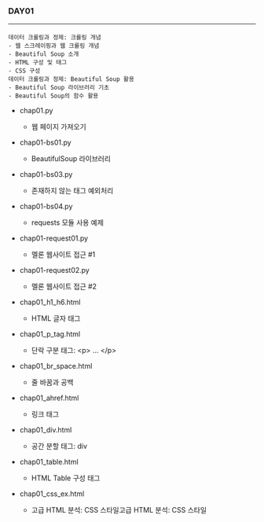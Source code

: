 ### DAY01 <hr>
    데이터 크롤링과 정제: 크롤링 개념
    - 웹 스크레이핑과 웹 크롤링 개념
    - Beautiful Soup 소개
    - HTML 구성 및 태그
    - CSS 구성
    데이터 크롤링과 정제: Beautiful Soup 활용
    - Beautiful Soup 라이브러리 기초
    - Beautiful Soup의 함수 활용

- chap01.py
    - 웹 페이지 가져오기

- chap01-bs01.py
    - BeautifulSoup 라이브러리

- chap01-bs03.py
    - 존재하지 않는 태그 예외처리

- chap01-bs04.py
    - requests 모듈 사용 예제

- chap01-request01.py
    - 멜론 웹사이트 접근 #1

- chap01-request02.py
    - 멜론 웹사이트 접근 #2

- chap01_h1_h6.html
    - HTML 글자 태그

- chap01_p_tag.html
    - 단락 구분 태그: \<p> ... \</p>

- chap01_br_space.html
    - 줄 바꿈과 공백

- chap01_ahref.html
    - 링크 태그

- chap01_div.html
    - 공간 분할 태그: div

- chap01_table.html
    - HTML Table 구성 태그

- chap01_css_ex.html
    - 고급 HTML 분석: CSS 스타일고급 HTML 분석: CSS 스타일
